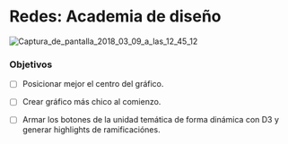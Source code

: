 # Redes: Academia de diseño

<img src="https://image.ibb.co/n2BNyS/Captura_de_pantalla_2018_03_09_a_las_12_45_12.png" alt="Captura_de_pantalla_2018_03_09_a_las_12_45_12" border="0">

### Objetivos

- [ ] Posicionar mejor el centro del gráfico.

- [ ] Crear gráfico más chico al comienzo.

- [ ] Armar los botones de la unidad temática de forma dinámica con D3 y generar highlights de ramificaciónes.

